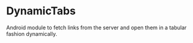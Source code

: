 # DynamicTabs
Android module to fetch links from the server and open them in a tabular fashion dynamically.

